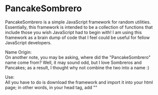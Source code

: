 # PancakeSombrero
PancakeSombrero is a simple JavaScript framework for random utilities. Essentially, this framework is intended to be a collection of functions that include those you wish JavaScript had to begin with! I am using this framework as a brain dump of code that I feel could be useful for fellow JavaScript developers.

Name Origin:<br>
On another note, you may be asking, where did the "PancakeSombrero" name come from? Well, it may sound odd, but I love Sombreros and
Pancakes; as a result, I thought why not combine the two into a name :)

Use:<br>
All you have to do is download the framework and import it into your html page; in other words, in your head tag, add "<script src='PancakeSombrero.js'></script>"
